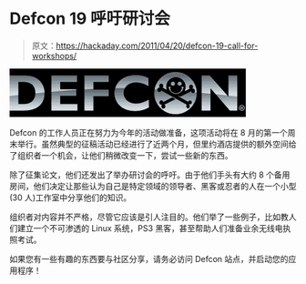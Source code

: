 # Defcon 19 呼吁研讨会

> 原文：<https://hackaday.com/2011/04/20/defcon-19-call-for-workshops/>

![defcon](img/50d74f2ea2273d31134d094972d97e12.png "defcon")

Defcon 的工作人员正在努力为今年的活动做准备，这项活动将在 8 月的第一个周末举行。虽然典型的征稿活动已经进行了近两个月，但里约酒店提供的额外空间给了组织者一个机会，让他们稍微改变一下，尝试一些新的东西。

除了征集论文，他们还发出了举办研讨会的呼吁。由于他们手头有大约 8 个备用房间，他们决定让那些认为自己是特定领域的领导者、黑客或忍者的人在一个小型(30 人)工作室中分享他们的知识。

组织者对内容并不严格，尽管它应该是引人注目的。他们举了一些例子，比如教人们建立一个不可渗透的 Linux 系统，PS3 黑客，甚至帮助人们准备业余无线电执照考试。

如果您有一些有趣的东西要与社区分享，请务必访问 Defcon 站点，并启动您的应用程序！